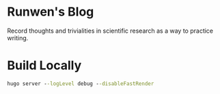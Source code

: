 # Runwen's Blog
Record thoughts and trivialities in scientific research as a way to practice writing. 

# Build Locally

```cmd
hugo server --logLevel debug --disableFastRender
```

